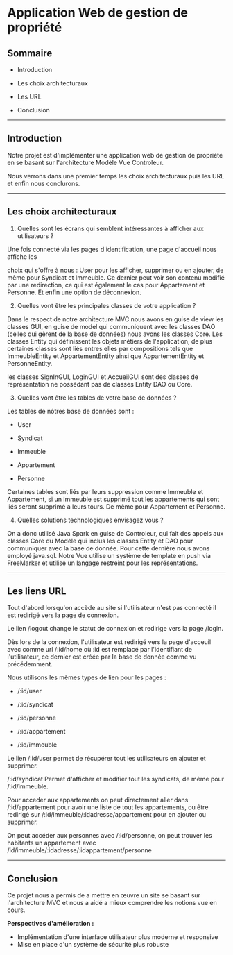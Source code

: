 # Application Web de gestion de propriété

## Sommaire


- Introduction

  

- Les choix architecturaux

  

- Les URL

  

- Conclusion

  

---

## Introduction

  

Notre projet est d'implémenter une application web de gestion de propriété en se basant sur l'architecture Modèle Vue Controleur.

Nous verrons dans une premier temps les choix architecturaux puis les URL et enfin nous conclurons.

  

---

## Les choix architecturaux

  
  

1. Quelles sont les écrans qui semblent intéressantes à afficher aux utilisateurs ?

  

Une fois connecté via les pages d'identification, une page d'accueil nous affiche les

choix qui s'offre à nous : User pour les afficher, supprimer ou en ajouter, de même pour Syndicat et Immeuble. Ce dernier peut voir son contenu modifié par une redirection, ce qui est également le cas pour Appartement et Personne. Et enfin une option de déconnexion.

  
  

2. Quelles vont être les principales classes de votre application ?

  

Dans le respect de notre architecture MVC nous avons en guise de view les classes GUI, en guise de model qui communiquent avec les classes DAO (celles qui gèrent de la base de données) nous avons les classes Core. Les classes Entity qui définissent les objets métiers de l'application, de plus certaines classes sont liés entres elles par compositions tels que ImmeubleEntity et AppartementEntity ainsi que AppartementEntity et PersonneEntity.

  

les classes SignInGUI, LoginGUI et AccueilGUI sont des classes de représentation ne possédant pas de classes Entity DAO ou Core.

  
  

3. Quelles vont être les tables de votre base de données ?

  

Les tables de nôtres base de données sont :

  

- User

  

- Syndicat

  

- Immeuble

  

- Appartement

  

- Personne

  
  

Certaines tables sont liés par leurs suppression comme Immeuble et Appartement, si un Immeuble est supprimé tout les appartements qui sont liés seront supprimé a leurs tours. De même pour Appartement et Personne.

  

4. Quelles solutions technologiques envisagez vous ?

  

On a donc utilisé Java Spark en guise de Controleur, qui fait des appels aux classes Core du Modèle qui inclus les classes Entity et DAO pour communiquer avec la base de donnée. Pour cette dernière nous avons employé java.sql. Notre Vue utilise un système de template en push via FreeMarker et utilise un langage restreint pour les représentations.

  

---

## Les liens URL

  

Tout d'abord lorsqu'on accède au site si l'utilisateur n'est pas connecté il est redirigé vers la page de connexion.

  

Le lien /logout change le statut de connexion et redirige vers la page /login.

  

Dès lors de la connexion, l'utilisateur est redirigé vers la page d'acceuil avec comme url /:id/home où :id est remplacé par l'identifiant de l'utilisateur, ce dernier est créée par la base de donnée comme vu précédemment.

  

Nous utilisons les mêmes types de lien pour les pages :

  

- /:id/user

  

- /:id/syndicat

  

- /:id/personne

  

- /:id/appartement

  

- /:id/immeuble

  
  

Le lien /:id/user permet de récupérer tout les utilisateurs en ajouter et supprimer.

  
  

/:id/syndicat Permet d'afficher et modifier tout les syndicats, de même pour /:id/immeuble.

  

Pour acceder aux appartements on peut directement aller dans /:id/appartement pour avoir une liste de tout les appartements, ou être redirigé sur /:id/immeuble/:idadresse/appartement pour en ajouter ou supprimer.

  

On peut accéder aux personnes avec /:id/personne, on peut trouver les habitants un appartement avec /id/immeuble/:idadresse/:idappartement/personne

  
  

---

  

## Conclusion

Ce projet nous a permis de a mettre en œuvre un site se basant sur l'architecture MVC et nous a aidé a mieux comprendre les notions vue en cours.


**Perspectives d'amélioration :**

- Implémentation d'une interface utilisateur plus moderne et responsive
- Mise en place d'un système de sécurité plus robuste

